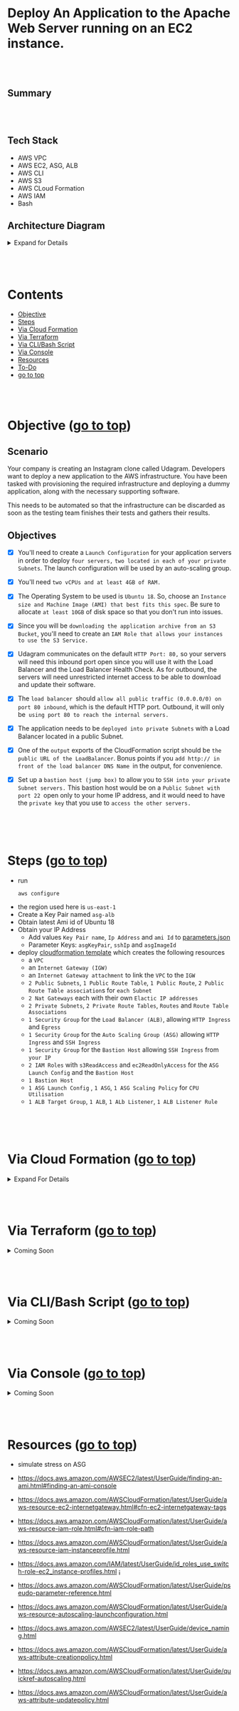 # Deploy An Application to the Apache Web Server running on an EC2 instance. <a id ='top'></a>

<br>
<br>

## Summary

<br>
<br>

## Tech Stack

- AWS VPC
- AWS EC2, ASG, ALB
- AWS CLI
- AWS S3
- AWS CLoud Formation
- AWS IAM
- Bash

## Architecture Diagram

<details>
<summary> Expand for Details</summary>
<br>

![](./images/architecture.png)

</details>

<br>
<br>
<br>

# Contents

- [Objective](#obj)
- [Steps](#steps)
- [Via Cloud Formation](#0)
- [Via Terraform](#1)
- [Via CLI/Bash Script](#2)
- [Via Console](#3)
- [Resources](#res)
- [To-Do](#to-do)
- [go to top](#top)

<br>
<br>

# Objective <a id='obj'></a> ([go to top](#top))

## Scenario

Your company is creating an Instagram clone called Udagram. Developers want to deploy a new application to the AWS infrastructure. You have been tasked with provisioning the required infrastructure and deploying a dummy application, along with the necessary supporting software.

This needs to be automated so that the infrastructure can be discarded as soon as the testing team finishes their tests and gathers their results.

## Objectives

- [x] You'll need to create a `Launch Configuration` for your application servers in order to deploy `four servers,` `two located in each of your private Subnets`. The launch configuration will be used by an auto-scaling group.

- [x] You'll need `two vCPUs and at least 4GB of RAM.`
- [x] The Operating System to be used is `Ubuntu 18`. So, choose an `Instance size and Machine Image (AMI) that best fits this spec`. Be sure to allocate `at least 10GB` of disk space so that you don't run into issues.
- [x] Since you will be `downloading the application archive from an S3 Bucket`, you'll need to create an `IAM Role that allows your instances to use the S3 Service.`
- [x] Udagram communicates on the default `HTTP Port: 80,` so your servers will need this inbound port open since you will use it with the Load Balancer and the Load Balancer Health Check. As for outbound, the servers will need unrestricted internet access to be able to download and update their software.
- [x] The `load balancer `should `allow all public traffic (0.0.0.0/0) on port 80 inbound`, which is the default HTTP port. Outbound, it will only be` using port 80 to reach the internal servers.`
- [x] The application needs to be `deployed into private Subnets` with a Load Balancer located in a public Subnet.
- [x] One of the `output` exports of the CloudFormation script should be `the public URL of the LoadBalancer`. Bonus points if you `add http:// in front of the load balancer DNS Name `in the output, for convenience.
- [x] Set up a `bastion host (jump box)` to allow you to `SSH into your private Subnet servers.` This bastion host would be on a `Public Subnet with port 22 `open only to your home IP address, and it would need to have the `private key` that you use to `access the other servers.`

<br>
<br>
<br>

# Steps <a id='steps'></a> ([go to top](#top))

- run
  ```
  aws configure
  ```
- the region used here is `us-east-1`
- Create a Key Pair named `asg-alb`
- Obtain latest Ami id of Ubuntu 18
- Obtain your IP Address
  - Add values `Key Pair name`, `Ip Address` and `ami Id` to [parameters.json ](./cloudformation/parameters.json)
  - Parameter Keys: `asgKeyPair`, `sshIp` and `asgImageId`
- deploy [cloudformation template](./cloudformation/main.yaml) which creates the following resources
  - a `VPC`
  - an `Internet Gateway (IGW)`
  - an `Internet Gateway attachment` to link the `VPC` to the `IGW`
  - `2 Public Subnets`, `1 Public Route Table`, `1 Public Route`, `2 Public Route Table association`s for `each Subnet`
  - `2 Nat Gateways` each with their own `Elactic IP addresses`
  - `2 Private Subnets`, `2 Private Route Tables`, `Routes` and `Route Table Associations`
  - `1 Security Group` for the `Load Balancer (ALB)`, allowing `HTTP Ingress` and `Egress`
  - `1 Security Group` for the `Auto Scaling Group (ASG)` allowing `HTTP Ingress` and `SSH Ingress`
  - `1 Security Group` for the `Bastion Host` allowing `SSH Ingress` from `your IP`
  - `2 IAM Roles` with `s3ReadAccess` and `ec2ReadOnlyAccess` for the `ASG Launch Config` and the `Bastion Host`
  - `1 Bastion Host`
  - `1 ASG Launch Config` , `1 ASG`, `1 ASG Scaling Policy` for `CPU Utilisation`
  - `1 ALB Target Group`, `1 ALB`, `1 ALb Listener`, `1 ALB Listener Rule`

<br>
<br>
<br>

# Via Cloud Formation <a id='0'></a> ([go to top](#top))

<details>
<summary> Expand For Details </summary>

- Clone this repo and navigate to it.

- Run the script to deploy the template

  ```
  ./scripts/run.sh create-stack
  ```

- After 8 minutes Script will automatically print ALB Domain to stdout

  ```bash
  # example
  -------- alb-dns: http://asg-a-publi-8Q9RIHMEQFPX-999194011.us-east-1.elb.amazonaws.com
  ```

- Then Script will automatically copy revelant files and ssh into bastion Host. Enter yes to the prompt

  ```
  Are you sure you want to continue connecting (yes/no/[fingerprint])? yes
  ```

- Once in bastion host run

  ```
  bash ./instance-details.sh
  ```

  - to output all Running instance IP Addresses to file `instance-details.txt`

- Obtain private Ip addressed of ASG server

  ```
  cat instance-details.txt
  ```

  - private instances are in ip range `10.0.2.x` and `10.0.3.x` as defined in the template

- ssh into any private instance

  ```bash
  ssh -i asg-alb.cer ubuntu@10.0.2.x
  #or
  ssh -i asg-alb.cer ubuntu@10.0.3.x
  ```

</details>

<br>
<br>
<br>

# Via Terraform <a id='1'></a> ([go to top](#top))

<details>
<summary> Coming Soon </summary>

</details>

<br>
<br>
<br>

# Via CLI/Bash Script<a id='2'></a> ([go to top](#top))

<details>
<summary> Coming Soon </summary>

</details>

<br>
<br>
<br>

# Via Console <a id='3'></a> ([go to top](#top))

<details>
<summary> Coming Soon </summary>

</details>

<br>
<br>
<br>

# Resources <a id='res'></a> ([go to top](#top))

- simulate stress on ASG

- https://docs.aws.amazon.com/AWSEC2/latest/UserGuide/finding-an-ami.html#finding-an-ami-console

- https://docs.aws.amazon.com/AWSCloudFormation/latest/UserGuide/aws-resource-ec2-internetgateway.html#cfn-ec2-internetgateway-tags
- https://docs.aws.amazon.com/AWSCloudFormation/latest/UserGuide/aws-resource-iam-role.html#cfn-iam-role-path
- https://docs.aws.amazon.com/AWSCloudFormation/latest/UserGuide/aws-resource-iam-instanceprofile.html
- https://docs.aws.amazon.com/IAM/latest/UserGuide/id_roles_use_switch-role-ec2_instance-profiles.html
  ¡
- https://docs.aws.amazon.com/AWSCloudFormation/latest/UserGuide/pseudo-parameter-reference.html

- https://docs.aws.amazon.com/AWSCloudFormation/latest/UserGuide/aws-resource-autoscaling-launchconfiguration.html

- https://docs.aws.amazon.com/AWSEC2/latest/UserGuide/device_naming.html

- https://docs.aws.amazon.com/AWSCloudFormation/latest/UserGuide/aws-attribute-creationpolicy.html

- https://docs.aws.amazon.com/AWSCloudFormation/latest/UserGuide/quickref-autoscaling.html

- https://docs.aws.amazon.com/AWSCloudFormation/latest/UserGuide/aws-attribute-updatepolicy.html

<br>
<br>
<br>

# To-Do <a id='to-do'></a> ([go to top](#top))

- add stress test to test scaling policies
- add Network ACLs
- make keypair name a viariable
- fix ALB Request Scaling Policy
- Add CFN helper cripts to send success signals to ASG Creation policy
- upgrade python on ubuntu 18 (or just use ubuntu 20?)
